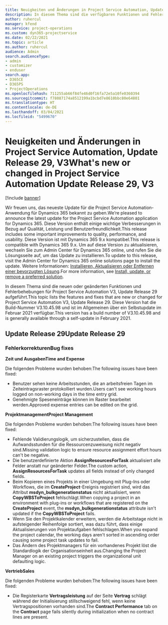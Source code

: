 ```yaml
---
title: Neuigkeiten und Änderungen in Project Service Automation, Update Release 29, V3
description: In diesem Thema sind die verfügbaren Funktionen und Fehlerbehebungen für Project Service Automation Update Release 29, V3 aufgeführt.
author: ruhercul
manager: kfend
ms.service: project-operations
ms.custom: dyn365-projectservice
ms.date: 02/22/2021
ms.topic: article
ms.author: ruhercul
audience: Admin
search.audienceType:
- admin
- customizer
- enduser
search.app:
- D365CE
- D365PS
- ProjectOperations
ms.openlocfilehash: 711255ab66f84fe46d0f16fa72e5a10fe0360394
ms.sourcegitcommit: f78087174a8512199a1bcbd7e8610bbc80e64801
ms.translationtype: HT
ms.contentlocale: de-DE
ms.lasthandoff: 03/04/2021
ms.locfileid: "5499670"
---
```

# <a name="whats-new-or-changed-in-project-service-automation-update-release-29-v3"></a><span data-ttu-id="001d8-103">Neuigkeiten und Änderungen in Project Service Automation, Update Release 29, V3</span><span class="sxs-lookup"><span data-stu-id="001d8-103">What's new or changed in Project Service Automation Update Release 29, V3</span></span>

[!include [banner](../includes/psa-now-project-operations.md)]

<span data-ttu-id="001d8-104">Wir freuen uns, das neueste Update für die Project Service Automation-Anwendung für Dynamics 365 bekannt zu geben.</span><span class="sxs-lookup"><span data-stu-id="001d8-104">We’re pleased to announce the latest update for the Project Service Automation application for Dynamics 365.</span></span> <span data-ttu-id="001d8-105">Diese Version enthält einige wichtige Verbesserungen in Bezug auf Qualität, Leistung und Benutzerfreundlichkeit.</span><span class="sxs-lookup"><span data-stu-id="001d8-105">This release includes some important improvements to quality, performance, and usability.</span></span> <span data-ttu-id="001d8-106">Diese Version ist mit Dynamics 365 9.x kompatibel.</span><span class="sxs-lookup"><span data-stu-id="001d8-106">This release is compatible with Dynamics 365 9.x.</span></span> <span data-ttu-id="001d8-107">Um auf diese Version zu aktualisieren, wechseln Sie zum Admin Center für Dynamics 365 online, und rufen Sie die Lösungsseite auf, um das Update zu installieren.</span><span class="sxs-lookup"><span data-stu-id="001d8-107">To update to this release, visit the Admin Center for Dynamics 365 online solutions page to install the update.</span></span> <span data-ttu-id="001d8-108">Weitere Informationen: [Installieren, Aktualisieren oder Entfernen einer bevorzugten Lösung](https://docs.microsoft.com/power-platform/admin/install-remove-preferred-solution).</span><span class="sxs-lookup"><span data-stu-id="001d8-108">For more information, see [Install, update, or remove a preferred solution](https://docs.microsoft.com/power-platform/admin/install-remove-preferred-solution).</span></span>

<span data-ttu-id="001d8-109">In diesem Thema sind die neuen oder geänderten Funktionen und Fehlerbehebungen für Project Service Automation V3, Update Release 29 aufgeführt.</span><span class="sxs-lookup"><span data-stu-id="001d8-109">This topic lists the features and fixes that are new or changed for Project Service Automation V3, Update Release 29.</span></span> <span data-ttu-id="001d8-110">Diese Version hat die Build-Nummer V3.10.45.98 und ist im Allgemeinen über ein Selbstupdate im Februar 2021 verfügbar.</span><span class="sxs-lookup"><span data-stu-id="001d8-110">This version has a build number of V3.10.45.98 and is generally available through a self-update in February 2021.</span></span>

## <a name="update-release-29"></a><span data-ttu-id="001d8-111">Update Release 29</span><span class="sxs-lookup"><span data-stu-id="001d8-111">Update Release 29</span></span>

### <a name="bug-fixes"></a><span data-ttu-id="001d8-112">Fehlerkorrekturen</span><span class="sxs-lookup"><span data-stu-id="001d8-112">Bug fixes</span></span>

<span data-ttu-id="001d8-113">**Zeit und Ausgaben**</span><span class="sxs-lookup"><span data-stu-id="001d8-113">**Time and Expense**</span></span>

<span data-ttu-id="001d8-114">Die folgenden Probleme wurden behoben:</span><span class="sxs-lookup"><span data-stu-id="001d8-114">The following issues have been fixed:</span></span>

- <span data-ttu-id="001d8-115">Benutzer sehen keine Arbeitsstunden, die an arbeitsfreien Tagen im Zeiteintragsraster protokolliert wurden.</span><span class="sxs-lookup"><span data-stu-id="001d8-115">Users can't see working hours logged on non-working days in the time entry grid.</span></span>
- <span data-ttu-id="001d8-116">Genehmigte Speseneinträge können im Raster bearbeitet werden.</span><span class="sxs-lookup"><span data-stu-id="001d8-116">Approved expense entries can be edited on the grid.</span></span>

<span data-ttu-id="001d8-117">**Projektmanagement**</span><span class="sxs-lookup"><span data-stu-id="001d8-117">**Project Management**</span></span>

<span data-ttu-id="001d8-118">Die folgenden Probleme wurden behoben:</span><span class="sxs-lookup"><span data-stu-id="001d8-118">The following issues have been fixed:</span></span>

- <span data-ttu-id="001d8-119">Fehlende Validierungslogik, um sicherzustellen, dass die Aufwandsstunden für die Ressourcenzuweisung nicht negativ sind.</span><span class="sxs-lookup"><span data-stu-id="001d8-119">Missing validation logic to ensure resource assignment effort hours can't be negative.</span></span>
- <span data-ttu-id="001d8-120">Die benutzerdefinierte Aktion **AssignResourcesForTask** aktualisiert alle Felder anstatt nur geänderter Felder.</span><span class="sxs-lookup"><span data-stu-id="001d8-120">The custom action, **AssignResourcesForTask** updates all fields instead of only changed fields.</span></span>
- <span data-ttu-id="001d8-121">Beim Kopieren eines Projekts in einer Umgebung mit Plug-Ins oder Workflows, die im **CreateProject**-Ereignis registriert sind, wird das Attribut **msdyn_bulkgenerationstatus** nicht aktualisiert, wenn **CopyWBSToProject** fehlschlägt.</span><span class="sxs-lookup"><span data-stu-id="001d8-121">When copying a project in an environment with plug-ins or workflows that are registered on the **CreateProject** event, the **msdyn_bulkgenerationstatus** attribute isn't updated if the **CopyWBSToProject** fails.</span></span>
- <span data-ttu-id="001d8-122">Wenn Sie den Projektkalender erweitern, werden die Arbeitstage nicht in aufsteigender Reihenfolge sortiert, was dazu führt, dass einige Aktualisierungen von Projektaufgaben fehlschlagen.</span><span class="sxs-lookup"><span data-stu-id="001d8-122">When you expand the project calendar, the working days aren't sorted in ascending order causing some project task updates to fail.</span></span>
- <span data-ttu-id="001d8-123">Das Ändern des Projektmanagers für ein vorhandenes Projekt löst die Standardlogik der Organisationseinheit aus.</span><span class="sxs-lookup"><span data-stu-id="001d8-123">Changing the Project Manager on an existing project triggers the organizational unit defaulting logic.</span></span>

<span data-ttu-id="001d8-124">**Vertrieb**</span><span class="sxs-lookup"><span data-stu-id="001d8-124">**Sales**</span></span>

<span data-ttu-id="001d8-125">Die folgenden Probleme wurden behoben:</span><span class="sxs-lookup"><span data-stu-id="001d8-125">The following issues have been fixed:</span></span>

- <span data-ttu-id="001d8-126">Die Registerkarte **Vertragsleistung** auf der Seite **Vertrag** schlägt während der Initialisierung stillschweigend fehl, wenn keine Vertragspositionen vorhanden sind.</span><span class="sxs-lookup"><span data-stu-id="001d8-126">The **Contract Performance** tab on the **Contract** page fails silently during initialization when no contract lines are present.</span></span>
